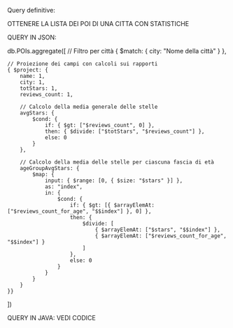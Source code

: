 Query definitive:

OTTENERE LA LISTA DEI POI DI UNA CITTA CON STATISTICHE

QUERY IN JSON:

db.POIs.aggregate([
// Filtro per città
{ $match: { city: "Nome della città" } },

    // Proiezione dei campi con calcoli sui rapporti
    { $project: {
        name: 1,
        city: 1,
        totStars: 1,
        reviews_count: 1,
        
        // Calcolo della media generale delle stelle
        avgStars: { 
            $cond: { 
                if: { $gt: ["$reviews_count", 0] },
                then: { $divide: ["$totStars", "$reviews_count"] },
                else: 0
            }
        },
        
        // Calcolo della media delle stelle per ciascuna fascia di età
        ageGroupAvgStars: {
            $map: {
                input: { $range: [0, { $size: "$stars" }] },
                as: "index",
                in: {
                    $cond: {
                        if: { $gt: [{ $arrayElemAt: ["$reviews_count_for_age", "$$index"] }, 0] },
                        then: {
                            $divide: [
                                { $arrayElemAt: ["$stars", "$$index"] },
                                { $arrayElemAt: ["$reviews_count_for_age", "$$index"] }
                            ]
                        },
                        else: 0
                    }
                }
            }
        }
    }}
])

QUERY IN JAVA: VEDI CODICE
